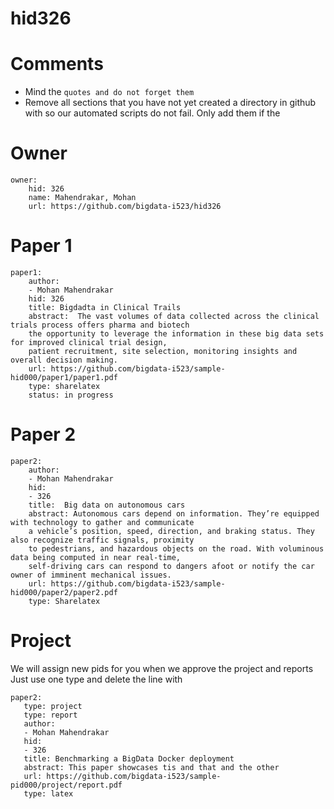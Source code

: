 # hid326
# Comments

* Mind the ```quotes and do not forget them```
* Remove all sections that you have not yet created a directory in github with so our automated scripts do not fail. Only add them if the 

# Owner

```
owner:
    hid: 326
    name: Mahendrakar, Mohan
    url: https://github.com/bigdata-i523/hid326
```

# Paper 1

```
paper1:
    author: 
    - Mohan Mahendrakar
    hid: 326
    title: Bigdadta in Clinical Trails
    abstract:  The vast volumes of data collected across the clinical trials process offers pharma and biotech 
    the opportunity to leverage the information in these big data sets for improved clinical trial design, 
    patient recruitment, site selection, monitoring insights and overall decision making.
    url: https://github.com/bigdata-i523/sample-hid000/paper1/paper1.pdf
    type: sharelatex
    status: in progress
```
   
# Paper 2

```
paper2:
    author: 
    - Mohan Mahendrakar
    hid:
    - 326
    title:  Big data on autonomous cars
    abstract: Autonomous cars depend on information. They’re equipped with technology to gather and communicate 
    a vehicle’s position, speed, direction, and braking status. They also recognize traffic signals, proximity
    to pedestrians, and hazardous objects on the road. With voluminous data being computed in near real-time, 
    self-driving cars can respond to dangers afoot or notify the car owner of imminent mechanical issues.
    url: https://github.com/bigdata-i523/sample-hid000/paper2/paper2.pdf   
    type: Sharelatex
```

# Project 

We will assign new pids for you when we approve the project and reports   
Just use one type and delete the line with 

```
paper2:
   type: project
   type: report
   author: 
   - Mohan Mahendrakar
   hid:
   - 326
   title: Benchmarking a BigData Docker deployment
   abstract: This paper showcases tis and that and the other 
   url: https://github.com/bigdata-i523/sample-pid000/project/report.pdf
   type: latex
```
   
